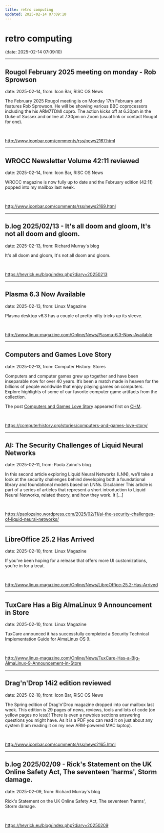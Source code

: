 ```yaml
---
title: retro computing
updated: 2025-02-14 07:09:10
---
```


# retro computing

(date: 2025-02-14 07:09:10)

---

## Rougol February 2025 meeting on monday - Rob Sprowson

date: 2025-02-14, from: Icon Bar, RISC OS News

The February 2025 Rougol meeting is on Monday 17th February and features Rob Sprowson. He will be showing various BBC coprocessors including the his ARM7TDMI copro. The action kicks off at 6.30pm in the Duke of Sussex and online at 7.30pm on Zoom (usual link or contact Rougol for one). 

<br> 

<http://www.iconbar.com/comments/rss/news2167.html>

---

## WROCC Newsletter Volume 42:11 reviewed

date: 2025-02-14, from: Icon Bar, RISC OS News

WROCC magazine is now fully up to date and the February edition (42:11) popped into my mailbox last week. 

<br> 

<http://www.iconbar.com/comments/rss/news2169.html>

---

## b.log 2025/02/13 - It's all doom and gloom, It's not all doom and gloom.

date: 2025-02-13, from: Richard Murray's blog

It's all doom and gloom, It's not all doom and gloom. 

<br> 

<https://heyrick.eu/blog/index.php?diary=20250213>

---

## Plasma 6.3 Now Available

date: 2025-02-13, from: Linux Magazine

<p>Plasma desktop v6.3 has a couple of pretty nifty tricks up its sleeve.</p> 

<br> 

<http://www.linux-magazine.com/Online/News/Plasma-6.3-Now-Available>

---

## Computers and Games Love Story

date: 2025-02-13, from: Computer History: Stores

<p>Computers and computer games grew up together and have been inseparable now for over 40 years. It’s been a match made in heaven for the billions of people worldwide that enjoy playing games on computers. Explore highlights of some of our favorite computer game artifacts from the collection.</p>
<p>The post <a href="https://computerhistory.org/stories/computers-and-games-love-story/">Computers and Games Love Story</a> appeared first on <a href="https://computerhistory.org">CHM</a>.</p>
 

<br> 

<https://computerhistory.org/stories/computers-and-games-love-story/>

---

## AI: The Security Challenges of Liquid Neural Networks

date: 2025-02-11, from: Paola Zaino's blog

In this second article exploring Liquid Neural Networks (LNN), we&#8217;ll take a look at the security challenges behind developing both a foundational library and foundational models based on LNNs. Disclaimer This article is part of a series of articles that represent a short introduction to Liquid Neural Networks, related theory, and how they work. It [&#8230;] 

<br> 

<https://paolozaino.wordpress.com/2025/02/11/ai-the-security-challenges-of-liquid-neural-networks/>

---

## LibreOffice 25.2 Has Arrived

date: 2025-02-10, from: Linux Magazine

<p>If you've been hoping for a release that offers more UI customizations, you're in for a treat.</p> 

<br> 

<http://www.linux-magazine.com/Online/News/LibreOffice-25.2-Has-Arrived>

---

## TuxCare Has a Big AlmaLinux 9 Announcement in Store

date: 2025-02-10, from: Linux Magazine

<p>TuxCare announced it has successfully completed a Security Technical Implementation Guide for AlmaLinux OS 9.</p> 

<br> 

<http://www.linux-magazine.com/Online/News/TuxCare-Has-a-Big-AlmaLinux-9-Announcement-in-Store>

---

## Drag'n'Drop 14i2 edition reviewed

date: 2025-02-10, from: Icon Bar, RISC OS News

The Spring edition of Drag'n'Drop magazine dropped into our mailbox last week. This edition is 29 pages of news, reviews, tools and lots of code (on yellow pages no less)! There is even a newbies sections answering questions you might have. As it is a PDF you can read it on just about any system (I am reading it on my new ARM-powered MAC laptop). 

<br> 

<http://www.iconbar.com/comments/rss/news2165.html>

---

## b.log 2025/02/09 - Rick's Statement on the UK Online Safety Act, The seventeen 'harms', Storm damage.

date: 2025-02-09, from: Richard Murray's blog

Rick's Statement on the UK Online Safety Act, The seventeen 'harms', Storm damage. 

<br> 

<https://heyrick.eu/blog/index.php?diary=20250209>

